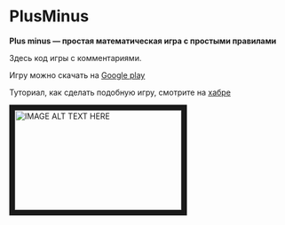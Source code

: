 # PlusMinus
<b> Plus minus — простая математическая игра с простыми правилами</b>

Здесь код игры с комментариями.

Игру можно скачать на <a href="https://play.google.com/store/apps/details?id=com.livermor.plusminus">Google play</a>

Туториал, как сделать подобную игру, смотрите на <a href="http://habrahabr.ru/post/271899/">хабре</a>

<a href="http://www.youtube.com/watch?v=SOnbB5cw-eg&v=YOUTUBE_VIDEO_ID_HERE
" target="_blank"><img src="http://dl2.joxi.net/drive/0004/2737/314033/151129/7865bcd2bc.png" 
alt="IMAGE ALT TEXT HERE" width="300" height="180" border="10" /></a>



